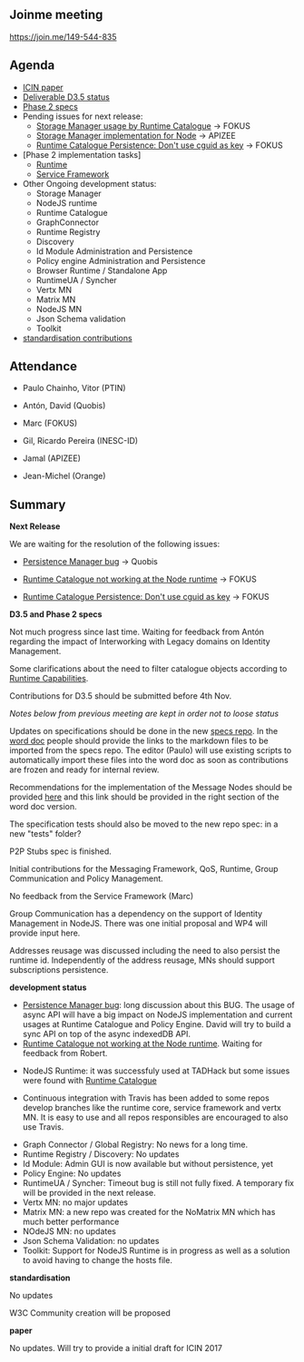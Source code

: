 ## Joinme meeting

https://join.me/149-544-835

Agenda
------

-	[ICIN paper](https://github.com/reTHINK-project/papers/blob/master/ICIN2017/readme.md)
- [Deliverable D3.5 status](https://github.com/reTHINK-project/core-framework/labels/D3.5)
- [Phase 2 specs](https://github.com/reTHINK-project/specs/labels/phase%202)
- Pending issues for next release:
  - [Storage Manager usage by Runtime Catalogue](https://github.com/reTHINK-project/dev-service-framework/issues/66) -> FOKUS
  - [Storage Manager implementation for Node](https://github.com/reTHINK-project/dev-runtime-nodejs/issues/12) -> APIZEE
  - [Runtime Catalogue Persistence: Don't use cguid as key](https://github.com/reTHINK-project/dev-service-framework/issues/64) -> FOKUS
- [Phase 2 implementation tasks]
   - [Runtime](https://github.com/reTHINK-project/dev-runtime-core/labels/phase2)
   - [Service Framework](https://github.com/reTHINK-project/dev-service-framework/labels/Phase%202)
- Other Ongoing development status:
  - Storage Manager
  - NodeJS runtime
  - Runtime Catalogue
  - GraphConnector
  - Runtime Registry
  - Discovery
  - Id Module Administration and Persistence
  - Policy engine Administration and Persistence
  - Browser Runtime / Standalone App
  - RuntimeUA / Syncher
  - Vertx MN
  - Matrix MN
  - NodeJS MN
  - Json Schema validation
  - Toolkit
-	[standardisation contributions](https://github.com/reTHINK-project/core-framework/issues/168)

Attendance
----------

-	Paulo Chainho, Vitor (PTIN)

- Antón, David (Quobis)

- Marc (FOKUS)

- Gil, Ricardo Pereira (INESC-ID)

- Jamal (APIZEE)

- Jean-Michel (Orange)


Summary
-------

**Next Release**

We are waiting for the resolution of the following issues:

- [Persistence Manager bug](https://github.com/reTHINK-project/dev-runtime-browser/issues/58) -> Quobis

- [Runtime Catalogue not working at the Node runtime](https://github.com/reTHINK-project/dev-service-framework/issues/62) -> FOKUS

- [Runtime Catalogue Persistence: Don't use cguid as key](https://github.com/reTHINK-project/dev-service-framework/issues/64) -> FOKUS


**D3.5 and Phase 2 specs**

Not much progress since last time. Waiting for feedback from Antón regarding the impact of Interworking with Legacy domains on Identity Management.

Some clarifications about the need to filter catalogue objects according to [Runtime Capabilities](https://github.com/reTHINK-project/specs/issues/13).

Contributions for D3.5 should be submitted before 4th Nov.

*Notes below from previous meeting are kept in order not to loose status*

Updates on specifications should be done in the new [specs repo](https://github.com/reTHINK-project/specs). In the [word doc](https://github.com/reTHINK-project/core-framework/blob/master/docs/deliverables/d3.5/D3.5-Hyperty-Runtime-and-Hyperty-Messaging-Node-Specification.docx) people should provide the links to the markdown files to be imported from the specs repo. The editor (Paulo) will use existing scripts to automatically import these files into the word doc as soon as contributions are frozen and ready for internal review.

Recommendations for the implementation of the Message Nodes should be provided [here](https://github.com/reTHINK-project/specs/blob/master/tutorials/msg-node-development-recommendations.md) and this link should be provided in the right section of the word doc version.

The specification tests should also be moved to the new repo spec: in a new "tests" folder?

P2P Stubs spec is finished.

Initial contributions for the Messaging Framework, QoS, Runtime, Group Communication and Policy Management.

No feedback from the Service Framework (Marc)

Group Communication has a dependency on the support of Identity Management in NodeJS. There was one initial proposal and WP4 will provide input here.

Addresses reusage was discussed including the need to also persist the runtime id. Independently of the address reusage, MNs should support subscriptions persistence.

**development status**

- [Persistence Manager bug](https://github.com/reTHINK-project/dev-runtime-browser/issues/58): long discussion about this BUG. The usage of async API will have a big impact on NodeJS implementation and current usages at Runtime Catalogue and Policy Engine. David will try to build a sync API on top of the async indexedDB API.
- [Runtime Catalogue not working at the Node runtime](https://github.com/reTHINK-project/dev-service-framework/issues/62). Waiting for feedback from Robert.
* NodeJS Runtime: it was successfuly used at TADHack but some issues were found with [Runtime Catalogue](https://github.com/reTHINK-project/dev-service-framework/issues/62)

* Continuous integration with Travis has been added to some repos develop branches like the runtime core, service framework and vertx MN. It is easy to use and all repos responsibles are encouraged to also use Travis.
- Graph Connector / Global Registry: No news for a long time.
- Runtime Registry / Discovery: No updates
- Id Module: Admin GUI is now available but without persistence, yet
- Policy Engine: No updates
- RuntimeUA / Syncher: Timeout bug is still not fully fixed. A temporary fix will be provided in the next release.
- Vertx MN: no major updates
- Matrix MN: a new repo was created for the NoMatrix MN which has much better performance
- NOdeJS MN: no updates
- Json Schema Validation: no updates
- Toolkit: Support for NodeJS Runtime is in progress as well as a solution to avoid having to change the hosts file.

**standardisation**

No updates

W3C Community creation will be proposed

**paper**

No updates. Will try to provide a initial draft for ICIN 2017
